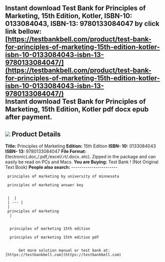 Instant download **Test Bank for Principles of Marketing, 15th Edition, Kotler, ISBN-10: 0133084043, ISBN-13: 9780133084047** by click link bellow:  
[https://testbankbell.com/product/test-bank-for-principles-of-marketing-15th-edition-kotler-isbn-10-0133084043-isbn-13-9780133084047/](https://testbankbell.com/product/test-bank-for-principles-of-marketing-15th-edition-kotler-isbn-10-0133084043-isbn-13-9780133084047/)  
**Instant download Test Bank for Principles of Marketing, 15th Edition, Kotler pdf docx epub after payment.**
-------------------------------------------------------------------------------------------------------------


![](https://testbankbell.com/wp-content/uploads/2023/05/41z5oXbYebL.-SY300.jpg)
**Product Details**
-------------------


**Title:** Principles of Marketing
 **Edition:** 15th Edition
  **ISBN- 10:** 0133084043
   **ISBN- 13:** 9780133084047
    **File Format:** Electronic(.doc,/.pdf,/excel/.rt/.docx..etc). Zipped in the package and can easily be read on PCs and Macs.
     **You are Buying:** Test Bank ! (Not Original Text Book)
     **People also search:**
     -----------------------


     principles of marketing by university of minnesota

     principles of marketing answer key


     |  |
     | --- |
     | 
     principles of marketing
      |


      principles of marketing 15th edition

      principles of marketing 15th edition pdf


          Get more solution manual or test bank at: [https://testbankbell.com](https://testbankbell.com)
